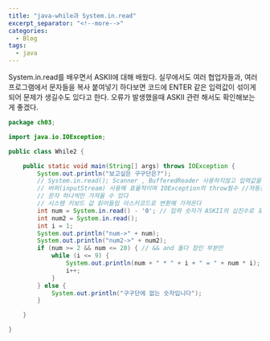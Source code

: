 ```yaml
---
title: "java-while과 System.in.read"
excerpt_separator: "<!--more-->"
categories:
  - Blog
tags:
  - java
---
```


System.in.read를 배우면서 ASKII에 대해 배웠다.<!--more-->
실무에서도 여러 협업자들과, 여러프로그램에서 문자들을 복사 붙여넣기 하다보면
코드에 ENTER 같은 입력값이 섞이게 되어 문제가 생길수도 있다고 한다.<!--more-->
오류가 발생했을때 ASKII 관련 해서도 확인해보는게 좋겠다.<!--more-->
<!--more-->

```java
package ch03;

import java.io.IOException;

public class While2 {

	public static void main(String[] args) throws IOException {
		System.out.println("보고싶은 구구단은?");
		// System.in.read(); Scanner , BufferedReader 사용하지않고 입력값을 받을 수 있다.
		// 버퍼(inputStream) 사용해 효율적이며 IOException의 throw필수 //자동완성 System.in.read() 해야 import 된다.
		// 문자 하나씩만 가져올 수 있다
		// 시스템 키보드 값 읽어들임 아스키코드로 변환해 가져온다 
		int num = System.in.read() - '0'; // 입력 숫자가 ASKII의 십진수로 표현 되기때문에 -'0' 해주어야함 0의 십진법 표기 48
		int num2 = System.in.read();
		int i = 1;
		System.out.println("num->" + num);
		System.out.println("num2->" + num2);
		if (num >= 2 && num <= 20) { // && and 둘다 참인 부분만
			while (i <= 9) {
				System.out.println(num + " * " + i + " = " + num * i);
				i++;
			}
		} else {
			System.out.println("구구단에 없는 숫자입니다");
		}

	}

}
```
